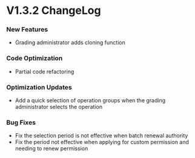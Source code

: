 # V1.3.2 ChangeLog

### New Features
* Grading administrator adds cloning function

### Code Optimization
* Partial code refactoring

### Optimization Updates
* Add a quick selection of operation groups when the grading administrator selects the operation

### Bug Fixes
* Fix the selection period is not effective when batch renewal authority
* Fix the period not effective when applying for custom permission and needing to renew permission


